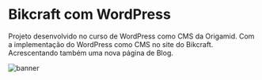 # Bikcraft com WordPress

Projeto desenvolvido no curso de WordPress como CMS da Origamid. Com a implementação do WordPress como CMS no site do Bikcraft. Acrescentando também uma nova página de Blog.

![banner](https://github.com/hildebrandofilho/bikcraft-wordpress-origamid/blob/main/readme.gif)
